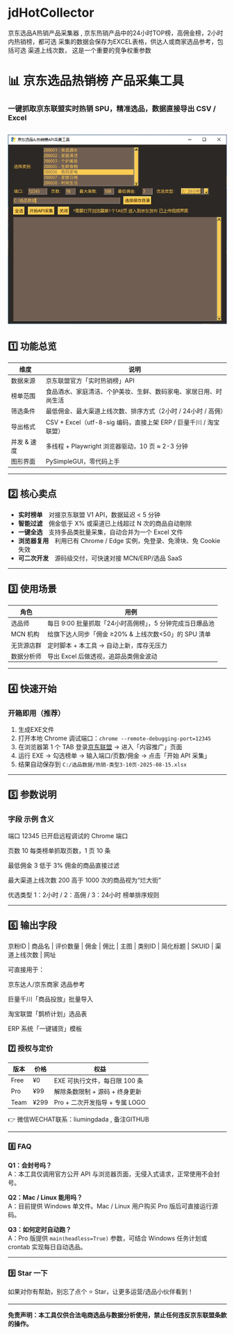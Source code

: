 # jdHotCollector
京东选品A热销产品采集器 , 京东热销产品中的24小时TOP榜，高佣金榜，2小时内热销榜，都可选 采集的数据会保存为EXCEL表格，供达人或商家选品参考，包括可选 渠道上线次数， 这是一个重要的竞争权重参数


# 📊 京东选品热销榜 产品采集工具  
### 一键抓取京东联盟实时热销 SPU，精准选品，数据直接导出 CSV / Excel
![ui](https://raw.githubusercontent.com/liumingdada/jdHotCollector/refs/heads/main/%E4%BA%AC%E4%B8%9C%E9%80%89%E5%93%81A%E7%83%AD%E9%94%80%E6%A6%9C%E9%87%87%E9%9B%86%E7%95%8C%E9%9D%A2.jpg)  
---

## 1️⃣ 功能总览
| 维度 | 说明 |
|---|---|
| 数据来源 | 京东联盟官方「实时热销榜」API |
| 榜单范围 | 食品酒水、家庭清洁、个护美妆、生鲜、数码家电、家居日用、时尚生活 |
| 筛选条件 | 最低佣金、最大渠道上线次数、排序方式（2小时 / 24小时 / 高佣） |
| 导出格式 | CSV + Excel（utf-8-sig 编码，直接上架 ERP / 巨量千川 / 淘宝联盟） |
| 并发 & 速度 | 多线程 + Playwright 浏览器驱动，10 页 ≈ 2-3 分钟 |
| 图形界面 | PySimpleGUI，零代码上手 |

---

## 2️⃣ 核心卖点
- **实时榜单** 对接京东联盟 V1 API，数据延迟 < 5 分钟  
- **智能过滤** 佣金低于 X% 或渠道已上线超过 N 次的商品自动剔除  
- **一键全选** 支持多品类批量采集，自动合并为一个 Excel 文件  
- **浏览器复用** 利用已有 Chrome / Edge 实例，免登录、免滑块、免 Cookie 失效  
- **可二次开发** 源码级交付，可快速对接 MCN/ERP/选品 SaaS

---

## 3️⃣ 使用场景
| 角色 | 用例 |
|---|---|
| 选品师 | 每日 9:00 批量抓取「24小时高佣榜」，5 分钟完成当日爆品池 |
| MCN 机构 | 给旗下达人同步「佣金 ≥20% & 上线次数<50」的 SPU 清单 |
| 无货源店群 | 定时脚本 + 本工具 → 自动上新，库存无压力 |
| 数据分析师 | 导出 Excel 后做透视，追踪品类佣金波动 |

---

## 4️⃣ 快速开始
###  开箱即用（推荐）
1. 生成EXE文件
2. 打开本地 Chrome 调试端口：`chrome --remote-debugging-port=12345`  
3. 在浏览器第 1 个 TAB 登录[京东联盟](https://union.jd.com) → 进入「内容推广」页面  
4. 运行 EXE → 勾选榜单 → 输入端口/页数/佣金 → 点击「开始 API 采集」  
5. 结果自动保存到 `C:/选品数据/热销-类型3-10页-2025-08-15.xlsx`
   
---


## 5️⃣ 参数说明

### 字段	示例	含义
端口	12345	已开启远程调试的 Chrome 端口

页数	10	每类榜单抓取页数，1 页 10 条

最低佣金	3	低于 3% 佣金的商品直接过滤

最大渠道上线次数	200	高于 1000 次的商品视为“烂大街”

优选类型	1：2小时 / 2：高佣 / 3：24小时	榜单排序规则


---

## 6️⃣ 输出字段
京粉ID  | 商品名 | 评价数量 | 佣金 | 佣比 | 主图 | 类别ID | 简化标题 | SKUID | 渠道上线次数 | 网址

可直接用于：

京东达人/京东商家 选品参考

巨量千川「商品投放」批量导入

淘宝联盟「鹊桥计划」选品表

ERP 系统「一键铺货」模板

### 7️⃣ 授权与定价

| 版本  | 价格  | 权益                                   |
|-------|-------|----------------------------------------|
| Free  | ¥0    | EXE 可执行文件，每日限 100 条          |
| Pro   | ¥99   | 解除条数限制 + 源码 + 终身更新         |
| Team  | ¥299  | Pro + 二次开发指导 + 专属 LOGO         |


👉 微信WECHAT联系：liumingdada , 备注GITHUB

---

### 8️⃣ FAQ

**Q1：会封号吗？**  
A：本工具仅调用官方公开 API 与浏览器页面，无侵入式请求，正常使用不会封号。

**Q2：Mac / Linux 能用吗？**  
A：目前提供 Windows 单文件。Mac / Linux 用户购买 Pro 版后可直接运行源码。

**Q3：如何定时自动跑？**  
A：Pro 版提供 `main(headless=True)` 参数，可结合 Windows 任务计划或 crontab 实现每日自动选品。

---

### 9️⃣ Star 一下  
如果对你有帮助，别忘了点个 ⭐ Star，让更多运营/选品小伙伴看到！

---

**免责声明：本工具仅供合法电商选品与数据分析使用，禁止任何违反京东联盟条款的操作。**


